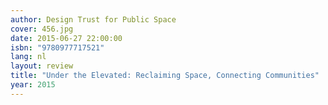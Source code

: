 ```yaml
---
author: Design Trust for Public Space
cover: 456.jpg
date: 2015-06-27 22:00:00
isbn: "9780977717521"
lang: nl
layout: review
title: "Under the Elevated: Reclaiming Space, Connecting Communities"
year: 2015
---
```

